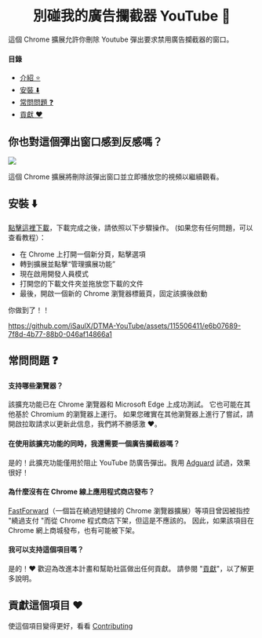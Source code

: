 <h1 align='center'>別碰我的廣告攔截器 YouTube 🚫</h1>

這個 Chrome 擴展允許你刪除 Youtube 彈出要求禁用廣告攔截器的窗口。

#### 目錄

- [介紹 ⭐](#%E4%BD%A0%E4%B9%9F%E5%B0%8D%E9%80%99%E5%80%8B%E5%BD%88%E5%87%BA%E7%AA%97%E5%8F%A3%E6%84%9F%E5%88%B0%E5%8F%8D%E6%84%9F%E5%97%8E-)
- [安裝 ⬇️](#%E5%AE%89%E8%A3%9D-%EF%B8%8F-)
- [常問問題 ❓](#%E5%B8%B8%E5%95%8F%E5%95%8F%E9%A1%8C-)
- [貢獻 ❤️](#%E8%B2%A2%E7%8D%BB%E9%80%99%E5%80%8B%E9%A0%85%E7%9B%AE-%EF%B8%8F)

<h2>你也對這個彈出窗口感到反感嗎？ </h2>
<img src='/images/popUp.png'>

這個 Chrome 擴展將刪除該彈出窗口並立即播放您的視頻以繼續觀看。

<h2>安裝 ⬇️ </h2>

[點擊這裡下載](https://github.com/iSaulX/DTMA-YouTube/releases/download/v1.2/source.v1.2.zip)，下載完成之後，請依照以下步驟操作。 (如果您有任何問題，可以查看教程）：

- 在 Chrome 上打開一個新分頁，點擊選項
- 轉到擴展並點擊“管理擴展功能”
- 現在啟用開發人員模式
- 打開您的下載文件夾並拖放您下載的文件
- 最後，開啟一個新的 Chrome 瀏覽器標籤頁，固定該擴後啟動

你做到了！！

https://github.com/iSaulX/DTMA-YouTube/assets/115506411/e6b07689-7f8d-4b77-88b0-046af14866a1

## 常問問題 ❓

#### 支持哪些瀏覽器？

該擴充功能已在 Chrome 瀏覽器和 Microsoft Edge 上成功測試。 它也可能在其他基於 Chromium 的瀏覽器上運行。 如果您確實在其他瀏覽器上進行了嘗試，請開啟拉取請求以更新此信息，我們將不勝感激 ❤️。

#### 在使用該擴充功能的同時，我還需要一個廣告攔截器嗎？

是的！此擴充功能僅用於阻止 YouTube 防廣告彈出。我用 [Adguard](https://adguard.com/zh_tw/welcome.html) 試過，效果很好！

#### 為什麼沒有在 Chrome 線上應用程式商店發布？

[FastForward](https://github.com/FastForwardTeam/FastForward)（一個旨在繞過短鏈接的 Chrome 瀏覽器擴展）等項目曾因被指控 "繞過支付 "而從 Chrome 程式商店下架，但這是不應該的。 因此，如果該項目在 Chrome 網上商城發布，也有可能被下架。

#### 我可以支持這個項目嗎？

是的！❤️ 歡迎為改進本計畫和幫助社區做出任何貢獻。 請參閱 "[貢獻](#%E8%B2%A2%E7%8D%BB%E9%80%99%E5%80%8B%E9%A0%85%E7%9B%AE-%25EF%25B8%258F)"，以了解更多說明。

## 貢獻這個項目 ❤️

使這個項目變得更好，看看 [Contributing](https://github.com/iSaulX/DTMA-YouTube/blob/main/CONTRIBUTING.md)
